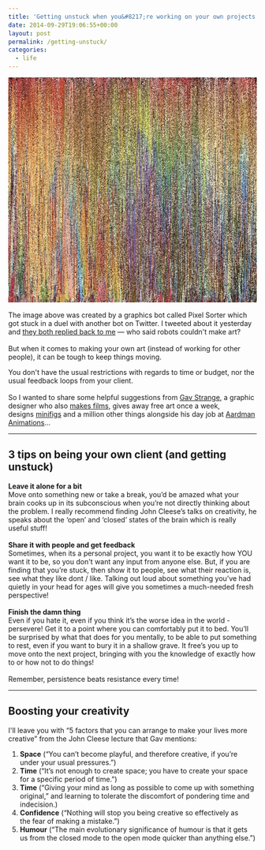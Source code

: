 ```yaml
---
title: 'Getting unstuck when you&#8217;re working on your own projects'
date: 2014-09-29T19:06:55+00:00
layout: post
permalink: /getting-unstuck/
categories:
  - life
---
```

<img src="/media/getting-unstuck.jpg" alt="" width="600" height="456" class="alignnone size-full wp-image-1947" />

The image above was created by a graphics bot called Pixel Sorter which got stuck in a duel with another bot on Twitter. I tweeted about it yesterday and <a target="_blank" href="https://twitter.com/j_greig/status/515947566467645440">they both replied back to me</a>&nbsp;— who said robots couldn't make art?<br /><br />But when it comes to making your own art (instead of working for other people), it can be tough to keep things moving.

You don't have the usual restrictions with regards to time or budget, nor the usual feedback loops from your client.<br /><br />So I wanted to share some helpful suggestions from&nbsp;<a target="_blank" href="http://news.jam-factory.com/">Gav Strange</a>, a graphic designer who also&nbsp;<a target="_blank" href="http://boikzmoind.com/">makes films</a>, gives away free art once a week, designs&nbsp;<a target="_blank" href="http://www.dinkybox.co.uk/acatalog/Designer_-_Gavin_Strange.html">minifigs</a>&nbsp;and a million other things alongside his day job at&nbsp;<a href="http://www.aardman.com/">Aardman Animations</a>... 

<hr />

<h2 style="margin-left:0px; margin-right:0px">3 tips on being your own client (and getting unstuck)</h2>

<strong>Leave it alone for a bit</strong><br />Move onto something new or take a break, you’d be amazed what your brain cooks up in its subconscious when you’re not directly thinking about the problem. I really recommend finding John Cleese’s talks on creativity, he speaks about the ‘open’ and ‘closed’ states of the brain which is really useful stuff!<br /><br /><strong>Share it with people and get feedback</strong><br />Sometimes, when its a personal project, you want it to be exactly how YOU want it to be, so you don't want any input from anyone else. But, if you are finding that you’re stuck, then show it to people, see what their reaction is, see what they like dont / like. Talking out loud about something you’ve had quietly in your head for ages will give you sometimes a much-needed fresh perspective!<br /><br /><strong>Finish the damn thing</strong><br />Even if you hate it, even if you think it’s the worse idea in the world - persevere! Get it to a point where you can comfortably put it to bed. You’ll be surprised by what that does for you mentally, to be able to put something to rest, even if you want to bury it in a shallow grave. It free’s you up to move onto the next project, bringing with you the knowledge of exactly how to or how not to do things!<br /><br />Remember, persistence beats resistance every time!

<hr />

## Boosting your creativity

I'll leave you with “5 factors that you can arrange to make your lives more creative”&nbsp;from the John Cleese lecture that Gav mentions:

<ol><li><strong>Space</strong>&nbsp;(“You can’t become playful, and therefore creative, if you’re under your usual pressures.”)</li><li><strong>Time</strong>&nbsp;(“It’s not enough to create space; you have to create your space for a specific period of time.”)</li><li><strong>Time</strong>&nbsp;(“Giving your mind as long as possible to come up with something original,” and learning to tolerate the&nbsp;discomfort of pondering time&nbsp;and indecision.)</li><li><strong>Confidence</strong>&nbsp;(“Nothing will stop you being creative so effectively as the&nbsp;fear of making a mistake.”)</li><li><strong>Humour</strong>&nbsp;(“The main&nbsp;evolutionary significance of humour&nbsp;is that it gets us from the closed mode to the open mode quicker than anything else.”)</li></ol>
